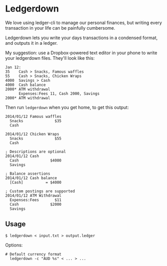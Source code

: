 Ledgerdown
==========

We love using ledger-cli to manage our personal finances, but writing every 
transaction in your life can be painfully cumbersome.

Ledgerdown lets you write your days transactions in a condensed format, and 
outputs it in a ledger.

My suggestion: use a Dropbox-powered text editor in your phone to write your 
ledgerdown files. They'll look like this:

    Jan 12:
    35    Cash > Snacks, Famous waffles
    55    Cash > Snacks, Chicken Wraps
    4000  Savings > Cash
    4000  Cash balance
    2000* ATM withdrawal
          Expenses:Fees 11, Cash 2000, Savings
    2000* ATM withdrawal

Then run `ledgerdown` when you get home, to get this output:

    2014/01/12 Famous waffles
      Snacks              $35
      Cash

    2014/01/12 Chicken Wraps
      Snacks              $55
      Cash

    ; Descriptions are optional
    2014/01/12 Cash
      Cash              $4000
      Savings

    ; Balance assertions
    2014/01/12 Cash balance
      [Cash]          = $4000

    ; Custom postings are supported
    2014/01/12 ATM Withdrawal
      Expenses:Fees       $11
      Cash              $2000
      Savings

## Usage

    $ ledgerdown < input.txt > output.ledger

Options:

    # Default currency format
      ledgerdown -c "AUD %s" < ... > ...

